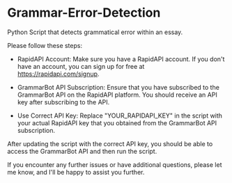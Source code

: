 # Grammar-Error-Detection
Python Script that detects grammatical error within an essay.

Please follow these steps:

* RapidAPI Account: Make sure you have a RapidAPI account. If you don't have an account, you can sign up for free at https://rapidapi.com/signup.

* GrammarBot API Subscription: Ensure that you have subscribed to the GrammarBot API on the RapidAPI platform. You should receive an API key after subscribing to the API.

* Use Correct API Key: Replace "YOUR_RAPIDAPI_KEY" in the script with your actual RapidAPI key that you obtained from the GrammarBot API subscription.

After updating the script with the correct API key, you should be able to access the GrammarBot API and then run the script.

If you encounter any further issues or have additional questions, please let me know, and I'll be happy to assist you further.
